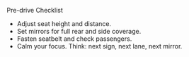 Pre-drive Checklist

- Adjust seat height and distance.
- Set mirrors for full rear and side coverage.
- Fasten seatbelt and check passengers.
- Calm your focus. Think: next sign, next lane, next mirror.
